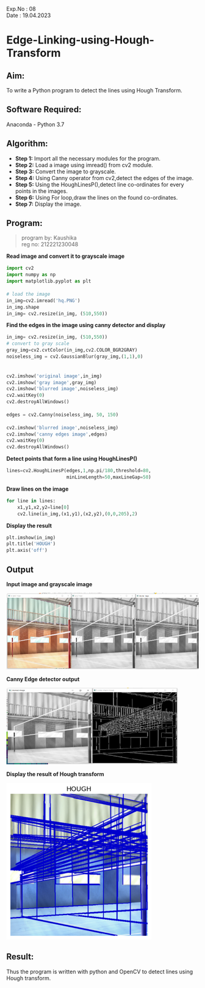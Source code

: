 Exp.No : 08 
&emsp;
&emsp;
&emsp;
&emsp;
&emsp;
&emsp;
&emsp;
&emsp;
&emsp;
&emsp;
&emsp;
&emsp;
&emsp;
&emsp;
&emsp;
&emsp;
&emsp;
&emsp;
&emsp;
&emsp;
&emsp;
&emsp;
Date : 19.04.2023 
<br>
# Edge-Linking-using-Hough-Transform
## Aim:
To write a Python program to detect the lines using Hough Transform.

## Software Required:
Anaconda - Python 3.7

## Algorithm:
- **Step 1:** Import all the necessary modules for the program.
- **Step 2:** Load a image using imread() from cv2 module.
- **Step 3:** Convert the image to grayscale.
- **Step 4:** Using Canny operator from cv2,detect the edges of the image.
- **Step 5:** Using the HoughLinesP(),detect line co-ordinates for every points in the images.
- **Step 6:** Using For loop,draw the lines on the found co-ordinates.
- **Step 7:** Display the image.

## Program:
> program by: Kaushika <br> 
> reg no: 212221230048

**Read image and convert it to grayscale image**
```python
import cv2
import numpy as np
import matplotlib.pyplot as plt

# load the image
in_img=cv2.imread('hq.PNG')
in_img.shape
in_img= cv2.resize(in_img, (510,550))
```

**Find the edges in the image using canny detector and display**
```python
in_img= cv2.resize(in_img, (510,550))
# convert to gray scale
gray_img=cv2.cvtColor(in_img,cv2.COLOR_BGR2GRAY)
noiseless_img = cv2.GaussianBlur(gray_img,(1,1),0)


cv2.imshow('original image',in_img)
cv2.imshow('gray image',gray_img)
cv2.imshow('blurred image',noiseless_img)
cv2.waitKey(0)
cv2.destroyAllWindows()

edges = cv2.Canny(noiseless_img, 50, 150)

cv2.imshow('blurred image',noiseless_img)
cv2.imshow('canny edges image',edges)
cv2.waitKey(0)
cv2.destroyAllWindows()
```


**Detect points that form a line using HoughLinesP()**
```python
lines=cv2.HoughLinesP(edges,1,np.pi/180,threshold=80,
                      minLineLength=50,maxLineGap=50)
```

**Draw lines on the image**
```python
for line in lines:
    x1,y1,x2,y2=line[0]
    cv2.line(in_img,(x1,y1),(x2,y2),(0,0,205),2)
```
**Display the result**
```python
plt.imshow(in_img)
plt.title('HOUGH')
plt.axis('off')
```
## Output

**Input image and grayscale image**

<img src="https://github.com/Kaushika-Anandh/Edge-Linking-using-Hough-Transform/blob/main/1.PNG" width="800" height="200">


**Canny Edge detector output**

<img src="https://github.com/Kaushika-Anandh/Edge-Linking-using-Hough-Transform/blob/main/2.PNG" width="450" height="200">

**Display the result of Hough transform**

<img src="https://github.com/Kaushika-Anandh/Edge-Linking-using-Hough-Transform/blob/main/3.png" width="380" height="410">

## Result:
Thus the program is written with python and OpenCV to detect lines using Hough transform. 
